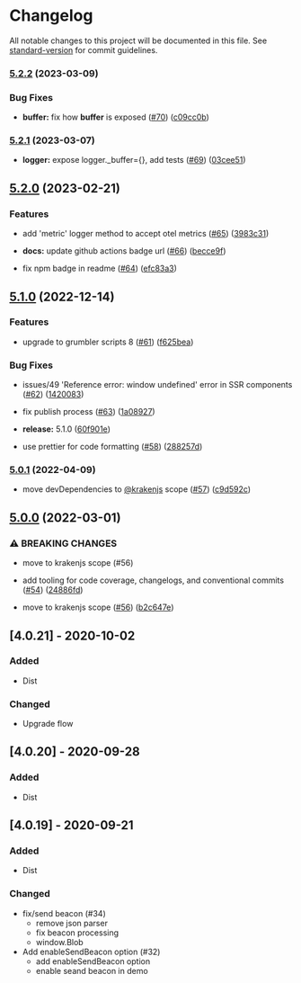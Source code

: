 # Changelog

All notable changes to this project will be documented in this file. See [standard-version](https://github.com/conventional-changelog/standard-version) for commit guidelines.

### [5.2.2](https://github.com/krakenjs/beaver-logger/compare/v5.2.1...v5.2.2) (2023-03-09)


### Bug Fixes

* **__buffer__:** fix how __buffer__ is exposed ([#70](https://github.com/krakenjs/beaver-logger/issues/70)) ([c09cc0b](https://github.com/krakenjs/beaver-logger/commit/c09cc0bf0e58b1c2244c2b97ca120bf42191a917))

### [5.2.1](https://github.com/krakenjs/beaver-logger/compare/v5.2.0...v5.2.1) (2023-03-07)


* **logger:** expose logger._buffer={}, add tests ([#69](https://github.com/krakenjs/beaver-logger/issues/69)) ([03cee51](https://github.com/krakenjs/beaver-logger/commit/03cee5197e23d3003aebab3fb94f444b09cbbacf))

## [5.2.0](https://github.com/krakenjs/beaver-logger/compare/v5.1.0...v5.2.0) (2023-02-21)


### Features

* add 'metric' logger method to accept otel metrics ([#65](https://github.com/krakenjs/beaver-logger/issues/65)) ([3983c31](https://github.com/krakenjs/beaver-logger/commit/3983c312be47d2f11456647cd7dcb92cdd85d487))


* **docs:** update github actions badge url ([#66](https://github.com/krakenjs/beaver-logger/issues/66)) ([becce9f](https://github.com/krakenjs/beaver-logger/commit/becce9fb9df89bc27f8096677b7e516e2a5524b8))
* fix npm badge in readme ([#64](https://github.com/krakenjs/beaver-logger/issues/64)) ([efc83a3](https://github.com/krakenjs/beaver-logger/commit/efc83a3814bbc70062d87a5f8e968ba7e23efc30))

## [5.1.0](https://github.com/krakenjs/beaver-logger/compare/v5.0.1...v5.1.0) (2022-12-14)


### Features

* upgrade to grumbler scripts 8 ([#61](https://github.com/krakenjs/beaver-logger/issues/61)) ([f625bea](https://github.com/krakenjs/beaver-logger/commit/f625beafb426fe7da4b4e9c50d0bac033348f775))


### Bug Fixes

* issues/49 'Reference error: window undefined' error in SSR components ([#62](https://github.com/krakenjs/beaver-logger/issues/62)) ([1420083](https://github.com/krakenjs/beaver-logger/commit/142008356d8217f14f9e292c4613c0eb7ad1a5ff))


* fix publish process ([#63](https://github.com/krakenjs/beaver-logger/issues/63)) ([1a08927](https://github.com/krakenjs/beaver-logger/commit/1a08927b96faf2575e498759920ed0af3432fac3))
* **release:** 5.1.0 ([60f901e](https://github.com/krakenjs/beaver-logger/commit/60f901e4cfcf4e260cb6aa94ada6807a0bf1a8d2))
* use prettier for code formatting ([#58](https://github.com/krakenjs/beaver-logger/issues/58)) ([288257d](https://github.com/krakenjs/beaver-logger/commit/288257d89af4d2a872b30723df28b7dda5605601))

### [5.0.1](https://github.com/krakenjs/beaver-logger/compare/v5.0.0...v5.0.1) (2022-04-09)


* move devDependencies to [@krakenjs](https://github.com/krakenjs) scope ([#57](https://github.com/krakenjs/beaver-logger/issues/57)) ([c9d592c](https://github.com/krakenjs/beaver-logger/commit/c9d592cfbf281859f7265d58b43538f68b7065e0))

## [5.0.0](https://github.com/krakenjs/beaver-logger/compare/v4.0.35...v5.0.0) (2022-03-01)


### ⚠ BREAKING CHANGES

* move to krakenjs scope (#56)

* add tooling for code coverage, changelogs, and conventional commits ([#54](https://github.com/krakenjs/beaver-logger/issues/54)) ([24886fd](https://github.com/krakenjs/beaver-logger/commit/24886fd549efe0526d106a842608d31bf96903ad))
* move to krakenjs scope ([#56](https://github.com/krakenjs/beaver-logger/issues/56)) ([b2c647e](https://github.com/krakenjs/beaver-logger/commit/b2c647eed495d67dcbb5109363cd526054dbb6d0))

## [4.0.21] - 2020-10-02
### Added
- Dist

### Changed
- Upgrade flow

## [4.0.20] - 2020-09-28
### Added
- Dist

## [4.0.19] - 2020-09-21
### Added
- Dist

### Changed
- fix/send beacon (#34)
  * remove json parser
  * fix beacon processing
  * window.Blob
- Add enableSendBeacon option (#32)
  * add enableSendBeacon option
  * enable seand beacon in demo
